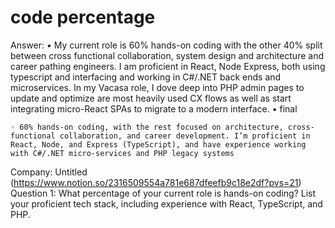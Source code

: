 # code percentage

Answer: • My current role is 60% hands-on coding with the other 40% split between cross functional collaboration, system design and architecture and career pathing engineers. I am proficient in React, Node Express, both using typescript and interfacing and working in C#/.NET back ends and microservices. In my Vacasa role, I dove deep into PHP admin pages to update and optimize are most heavily used CX flows as well as start integrating micro-React SPAs to migrate to a modern interface.
• final

    ◦ 60% hands-on coding, with the rest focused on architecture, cross-functional collaboration, and career development. I’m proficient in React, Node, and Express (TypeScript), and have experience working with C#/.NET micro-services and PHP legacy systems
Company: Untitled (https://www.notion.so/2316509554a781e687dfeefb9c18e2df?pvs=21)
Question 1: What percentage of your current role is hands-on coding? List your proficient tech stack, including experience with React, TypeScript, and PHP.